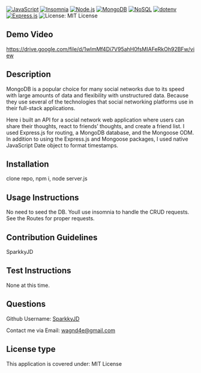 [![JavaScript](https://img.shields.io/badge/JavaScript-ES6-yellow)](https://developer.mozilla.org/en-US/docs/Web/JavaScript)
[![Insomnia](https://img.shields.io/badge/Insomnia-Workspace-green)](https://insomnia.rest/)
[![Node.js](https://img.shields.io/badge/Node.js-v14.x-green)](https://nodejs.org/)
[![MongoDB](https://img.shields.io/badge/MongoDB-v4.4-blue)](https://www.mongodb.com/)
[![NoSQL](https://img.shields.io/badge/NoSQL-Database-blueviolet)](https://en.wikipedia.org/wiki/NoSQL)
[![dotenv](https://img.shields.io/badge/dotenv-Config-orange)](https://www.npmjs.com/package/dotenv)
[![Express.js](https://img.shields.io/badge/Express.js-v4.x-lightgrey)](https://expressjs.com/)
![License: MIT License](https://img.shields.io/badge/License-MIT%20License-brightgreen.svg)

## Demo Video
https://drive.google.com/file/d/1wImMf4Di7V95ahH0fsMIAFeRkOh92BFw/view

## Description
MongoDB is a popular choice for many social networks due to its speed with large amounts of data and flexibility with unstructured data. Because they use several of the technologies that social networking platforms use in their full-stack applications.

Here i built an API for a social network web application where users can share their thoughts, react to friends’ thoughts, and create a friend list. I used Express.js for routing, a MongoDB database, and the Mongoose ODM. In addition to using the Express.js and Mongoose packages, I used native JavaScript Date object to format timestamps.




## Installation <a name="installation"></a>
clone repo, npm i, node server.js


## Usage Instructions <a name="usage"></a>
 No need to seed the DB. Youll use insomnia to handle the CRUD requests. See the Routes for proper requests. 


## Contribution Guidelines <a name="contribution"></a>
SparkkyJD


## Test Instructions <a name="test"></a>
None at this time. 

## Questions <a name="github"></a>
 Github Username: <a href="https://github.com/SparkkyJD">SparkkyJD</a>

Contact me via Email: wagnd4e@gmail.com
## License type <a name="license"></a>
This application is covered under: MIT License
